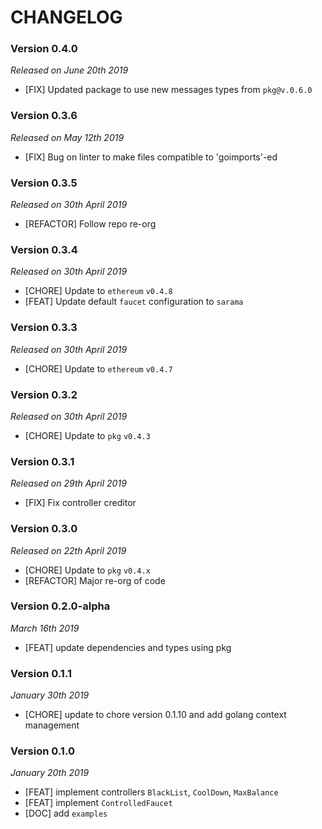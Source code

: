 # CHANGELOG

### Version 0.4.0

*Released on June 20th 2019*

- [FIX] Updated package to use new messages types from `pkg@v.0.6.0`

### Version 0.3.6

*Released on May 12th 2019*

- [FIX] Bug on linter to make files compatible to 'goimports'-ed

### Version 0.3.5

*Released on 30th April 2019*

- [REFACTOR] Follow repo re-org

### Version 0.3.4

*Released on 30th April 2019*

- [CHORE] Update to `ethereum` `v0.4.8`
- [FEAT] Update default `faucet` configuration to `sarama`

### Version 0.3.3

*Released on 30th April 2019*

- [CHORE] Update to `ethereum` `v0.4.7`
  
### Version 0.3.2

*Released on 30th April 2019*

- [CHORE] Update to `pkg` `v0.4.3`

### Version 0.3.1

*Released on 29th April 2019*

- [FIX] Fix controller creditor

### Version 0.3.0

*Released on 22th April 2019*

- [CHORE] Update to `pkg` `v0.4.x`
- [REFACTOR] Major re-org of code

### Version 0.2.0-alpha

*March 16th 2019*

- [FEAT] update dependencies and types using pkg

### Version 0.1.1

*January 30th 2019*

- [CHORE] update to chore version 0.1.10 and add golang context management

### Version 0.1.0

*January 20th 2019*

- [FEAT] implement controllers ``BlackList``, ``CoolDown``, ``MaxBalance``
- [FEAT] implement ``ControlledFaucet``
- [DOC] add ``examples``
